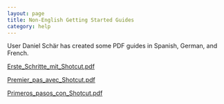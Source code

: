 ```yaml
---
layout: page
title: Non-English Getting Started Guides
category: help
---
```

User Daniel Schär has created some PDF guides in Spanish, German, and French.

[Erste_Schritte_mit_Shotcut.pdf](Erste_Schritte_mit_Shotcut.pdf)

[Premier_pas_avec_Shotcut.pdf](Premier_pas_avec_Shotcut.pdf)

[Primeros_pasos_con_Shotcut.pdf](Primeros_pasos_con_Shotcut.pdf)
